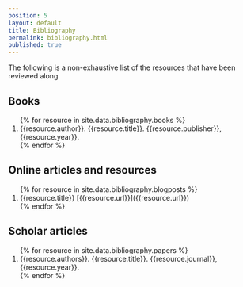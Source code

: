 ```yaml
---
position: 5
layout: default
title: Bibliography
permalink: bibliography.html
published: true
---
```

The following is a non-exhaustive list of the resources that have been reviewed along

## Books
<ol>
{% for resource in site.data.bibliography.books %}
	<li>{{resource.author}}. {{resource.title}}. {{resource.publisher}}, {{resource.year}}.</li>
{% endfor %}
</ol>

## Online articles and resources

<ol>
{% for resource in site.data.bibliography.blogposts %}
	<li>{{resource.title}} [{{resource.url}}]({{resource.url}})</li>
{% endfor %}
</ol>

## Scholar articles

<ol>
{% for resource in site.data.bibliography.papers %}
	<li>{{resource.authors}}. {{resource.title}}. {{resource.journal}}, {{resource.year}}.</li>
{% endfor %}
</ol>
